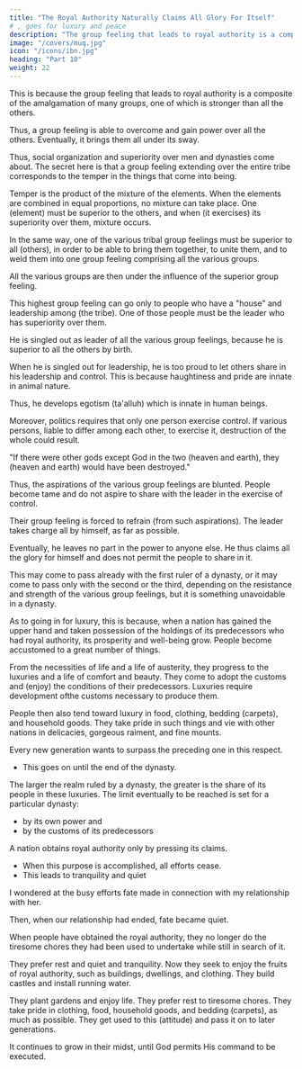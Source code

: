 ```yaml
---
title: "The Royal Authority Naturally Claims All Glory For Itself"
# , goes for luxury and peace
description: "The group feeling that leads to royal authority is a composite of the amalgamation of many groups, one of which is stronger than all the others"
image: "/covers/muq.jpg"
icon: "/icons/ibn.jpg"
heading: "Part 10"
weight: 22
---
```




<!-- As 59 to claiming all glory for itself, this is because, as we have mentioned
before, royal authority exists through group feeling. -->

This is because the group feeling that leads to royal authority is a composite of the amalgamation of many groups, one of which is stronger than all the others.

Thus, a group feeling is able to overcome and gain power over all the others. Eventually, it brings them all under its sway. 

Thus, social organization and superiority over men and dynasties come about. The secret here is that a group feeling extending over the entire tribe corresponds to the temper in the things that come into being. 

Temper is the product of the mixture of the elements. When the elements are combined in equal proportions, no mixture can take place. One (element) must be superior to the others, and when (it exercises) its superiority over them, mixture occurs. 

In the same way, one of the various tribal group feelings must be superior to all (others), in order to be able to bring them together, to unite them, and to weld them into one group feeling comprising all the various groups. 

All the various groups are then under the influence of the superior group feeling.

This highest group feeling can go only to people who have a "house" and leadership among (the tribe). One of those people must be the leader who has superiority over them. 

He is singled out as leader of all the various group feelings, because he is superior to all the others by birth. 

 <!-- over (the people) or to let them participate in it, -->
When he is singled out for leadership, he is too proud to let others share in his leadership and control. This is because haughtiness and pride are innate in animal nature.

Thus, he develops egotism (ta'alluh) which is innate in human beings.

Moreover, politics requires that only one person exercise control. If various persons, liable to differ among each other, to exercise it, destruction of the whole could result.

"If there were other gods except God in the two (heaven and earth), they (heaven and earth) would have been destroyed."

Thus, the aspirations of the various group feelings are blunted. People become tame and do not aspire to share with the leader in the exercise of control. 

Their group feeling is forced to refrain (from such aspirations). The leader takes charge all by himself, as far as possible. 

Eventually, he leaves no part in the power to anyone else. He thus claims all the glory for himself and does not permit the people to share in it.

This may come to pass already with the first ruler of a dynasty, or it may come to pass only with the second or the third, depending on the resistance and strength of the various group feelings, but it is something unavoidable in a dynasty.

 <!-- This is how God proceeds with His servants. -->

As to going in for luxury, this is because, when a nation has gained the upper hand and taken possession of the holdings of its predecessors who had royal authority, its prosperity and well-being grow. People become accustomed to a great number of things. 

From the necessities of life and a life of austerity, they progress to the luxuries and a life of comfort and beauty. They come to adopt the customs and (enjoy) the conditions of their predecessors. Luxuries require development ofthe customs necessary to produce them. 

People then also tend toward luxury in food, clothing, bedding (carpets), and household goods. They take pride in such things and vie with other nations in delicacies, gorgeous raiment, and fine mounts. 

Every new generation wants to surpass the preceding one in this respect. 
- This goes on until the end of the dynasty.

The larger the realm ruled by a dynasty, the greater is the share of its people in these luxuries. The limit eventually to be reached is set for a particular dynasty:
- by its own power and
- by the customs of its predecessors


A nation obtains royal authority only by pressing its claims. 
<!-- - , having in mind the purpose of obtaining superiority and royal authority.  -->
- When this purpose is accomplished, all efforts cease.
- This leads to tranquility and quiet


I wondered at the busy efforts fate made in connection with my relationship with her.

Then, when our relationship had ended, fate became quiet. 

When people have obtained the royal authority, they no longer do the tiresome chores they had been used to undertake while still in search of it.

They prefer rest and quiet and tranquility. Now they seek to enjoy the fruits of royal authority, such as buildings, dwellings, and clothing. They build castles and install running water.

They plant gardens and enjoy life. They prefer rest to tiresome chores. They take pride in clothing, food, household goods, and bedding (carpets), as much as possible. They get used to this (attitude) and pass it on to later generations.

It continues to grow in their midst, until God permits His command to be executed.
